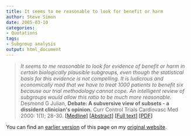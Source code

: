 ```yaml
---
title: It seems to me reasonable to look for benefit or harm
author: Steve Simon
date: 2005-03-10
categories:
- Quotations
tags:
- Subgroup analysis
output: html_document
---
```

> *It seems to me reasonable to look for evidence of benefit or harm in
> certain biologically plausible subgroups, even though the statistical
> basis for this evidence is not compelling. It is ludicrous and
> economically mad that we have to treat 1000 patients to benefit six
> because our trial methodology cannot cope. An intelligent review of
> subgroups would allow this ratio to be much more reasonable.* Desmond
> G Julian, **Debate: A subversive view of subsets - a dissident
> clinician\'s opinion.** Curr Control Trials Cardiovasc Med 2000: 1(1);
> 28-30.
> [\[Medline\]](http://www.ncbi.nlm.nih.gov/entrez/query.fcgi?cmd=Retrieve&db=PubMed&list_uids=11714403&dopt=Abstract)
> [\[Abstract\]](http://cvm.controlled-trials.com/content/1/1/28/abstract)
> [\[Full text\]](http://cvm.controlled-trials.com/content/1/1/28)
> [\[PDF\]](http://cvm.controlled-trials.com/content/pdf/cvm-1-1-028.pdf)

You can find an [earlier version](http://www.pmean.com/05/ItSeemsToMeReasonable.html) of this page on my [original website](http://www.pmean.com/original_site.html).
